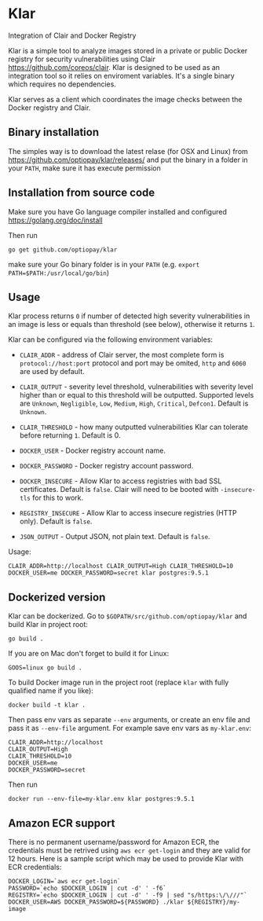 # Klar
Integration of Clair and Docker Registry

Klar is a simple tool to analyze images stored in a private or public  Docker registry for security vulnerabilities using Clair https://github.com/coreos/clair. Klar is designed to be used as an integration tool so it relies on enviroment variables. It's a single binary which requires no dependencies.

Klar serves as a client which coordinates the image checks between the Docker registry and Clair.

## Binary installation

The simples way is to download the latest relase (for OSX and Linux) from https://github.com/optiopay/klar/releases/ and put the binary in a folder in your `PATH`, make sure it has execute permission

## Installation from source code

Make sure you have Go language compiler installed and configured https://golang.org/doc/install

Then run

    go get github.com/optiopay/klar

make sure your Go binary folder is in your `PATH` (e.g. `export PATH=$PATH:/usr/local/go/bin`)


## Usage

Klar process returns `0` if number of detected high severity vulnerabilities in an image is less or equals than threshold (see below), otherwise it returns `1`.

Klar can be configured via the following environment variables:

* `CLAIR_ADDR` - address of Clair server, the most complete form is `protocol://host:port`
protocol and port may be omited, `http` and `6060` are used by default.

* `CLAIR_OUTPUT` - severity level threshold, vulnerabilities with severity level higher than or equal to this threshold
will be outputted. Supported levels are `Unknown`, `Negligible`, `Low`, `Medium`, `High`, `Critical`, `Defcon1`.
Default is `Unknown`.

* `CLAIR_THRESHOLD` - how many outputted vulnerabilities Klar can tolerate before returning `1`. Default is 0.

* `DOCKER_USER` - Docker registry account name.

* `DOCKER_PASSWORD` - Docker registry account password.

* `DOCKER_INSECURE` - Allow Klar to access registries with bad SSL certificates. Default is `false`. Clair will 
need to be booted with `-insecure-tls` for this to work.

* `REGISTRY_INSECURE` - Allow Klar to access insecure registries (HTTP only). Default is `false`.

* `JSON_OUTPUT` - Output JSON, not plain text. Default is `false`.

Usage:

    CLAIR_ADDR=http://localhost CLAIR_OUTPUT=High CLAIR_THRESHOLD=10 DOCKER_USER=me DOCKER_PASSWORD=secret klar postgres:9.5.1

## Dockerized version

Klar can be dockerized. Go to `$GOPATH/src/github.com/optiopay/klar` and build Klar in project root:

    go build .

If you are on Mac don't forget to build it for Linux:

    GOOS=linux go build .

To build Docker image run in the project root (replace `klar` with fully qualified name if you like):

    docker build -t klar .

Then pass env vars as separate `--env` arguments, or create an env file and pass it as `--env-file` argument. For example save env vars as `my-klar.env`:

    CLAIR_ADDR=http://localhost
    CLAIR_OUTPUT=High
    CLAIR_THRESHOLD=10
    DOCKER_USER=me
    DOCKER_PASSWORD=secret

Then run

    docker run --env-file=my-klar.env klar postgres:9.5.1

## Amazon ECR support
There is no permanent username/password for Amazon ECR, the credentials must be retrived using `aws ecr get-login` and they are valid for 12 hours. Here is a sample script which may be used to provide Klar with ECR credentials:

    DOCKER_LOGIN=`aws ecr get-login`
    PASSWORD=`echo $DOCKER_LOGIN | cut -d' ' -f6`
    REGISTRY=`echo $DOCKER_LOGIN | cut -d' ' -f9 | sed "s/https:\/\///"`
    DOCKER_USER=AWS DOCKER_PASSWORD=${PASSWORD} ./klar ${REGISTRY}/my-image
